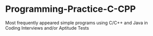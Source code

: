 # Programming-Practice-C-CPP
Most frequently appeared simple programs using C/C++ and Java in Coding Interviews and/or Aptitude Tests
